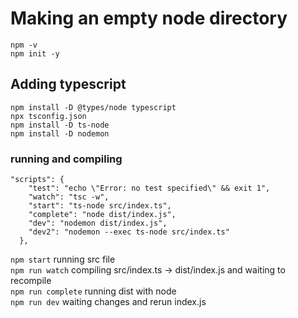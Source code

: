 # Making an empty node directory

`npm -v`<br />
`npm init -y`<br />

## Adding typescript

`npm install -D @types/node typescript`<br />
`npx tsconfig.json`<br />
`npm install -D ts-node`<br />
`npm install -D nodemon`<br />

### running and compiling

```
"scripts": {
    "test": "echo \"Error: no test specified\" && exit 1",
    "watch": "tsc -w",
    "start": "ts-node src/index.ts",
    "complete": "node dist/index.js",
    "dev": "nodemon dist/index.js",
    "dev2": "nodemon --exec ts-node src/index.ts"
  },
```

`npm start` running src file <br/>
`npm run watch` compiling src/index.ts -> dist/index.js and waiting to recompile <br/>
`npm run complete` running dist with node <br/>
`npm run dev` waiting changes and rerun index.js <br/>
